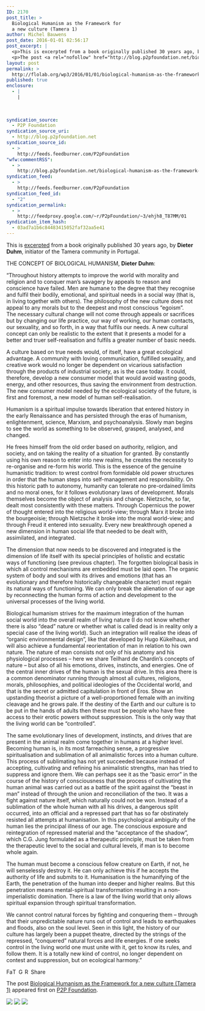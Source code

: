 ```yaml
---
ID: 2170
post_title: >
  Biological Humanism as the Framework for
  a new culture (Tamera 1)
author: Michel Bauwens
post_date: 2016-01-01 02:56:17
post_excerpt: |
  <p>This is excerpted from a book originally published 30 years ago, by Dieter Duhm, initiator of the Tamera community in Portugal. THE CONCEPT OF BIOLOGICAL HUMANISM, Dieter Duhm: &ldquo;Throughout history attempts to improve the world with morality and religion and to conquer man&rsquo;s savagery by appeals to reason and conscience have failed. Men are humane [&hellip;]</p>
  <p>The post <a rel="nofollow" href="http://blog.p2pfoundation.net/biological-humanism-as-the-framework-for-a-new-culture-tamera-1/2016/01/01">Biological Humanism as the Framework for a new culture (Tamera 1)</a> appeared first on <a rel="nofollow" href="http://blog.p2pfoundation.net/">P2P Foundation</a>.</p>
layout: post
permalink: >
  http://flolab.org/wp3/2016/01/01/biological-humanism-as-the-framework-for-a-new-culture-tamera-1/
published: true
enclosure:
  - |
    |
        
        
        
syndication_source:
  - P2P Foundation
syndication_source_uri:
  - http://blog.p2pfoundation.net
syndication_source_id:
  - >
    http://feeds.feedburner.com/P2pFoundation
"wfw:commentRSS":
  - >
    http://blog.p2pfoundation.net/biological-humanism-as-the-framework-for-a-new-culture-tamera-1/2016/01/01/feed
syndication_feed:
  - >
    http://feeds.feedburner.com/P2pFoundation
syndication_feed_id:
  - "2"
syndication_permalink:
  - >
    http://feedproxy.google.com/~r/P2pFoundation/~3/ehjh8_T87MM/01
syndication_item_hash:
  - 03ad7a1b6c84483415052faf32aa5e41
---
```

This is [excerpted][1] from a book originally published 30 years ago, by **Dieter Duhm**, initiator of the Tamera community in Portugal.

THE CONCEPT OF BIOLOGICAL HUMANISM, **Dieter Duhm**:

“Throughout history attempts to improve the world with morality and religion and to conquer man’s savagery by appeals to reason and conscience have failed. Men are humane to the degree that they recognise and fulfil their bodily, emotional, and spiritual needs in a social way (that is, in living together with others). The philosophy of the new culture does not appeal to any morals but to the deepest and most conscious “egoism”.  
The necessary cultural change will not come through appeals or sacrifices but by changing our life practice, our way of working, our human contacts, our sexuality, and so forth, in a way that fulfils our needs. A new cultural concept can only be realistic to the extent that it presents a model for a better and truer self-realisation and fulfils a greater number of basic needs.

A culture based on true needs would, of itself, have a great ecological advantage. A community with loving communication, fulfilled sexuality, and creative work would no longer be dependent on vicarious satisfaction through the products of industrial society, as is the case today. It could, therefore, develop a new consumer model that would avoid wasting goods, energy, and other resources, thus saving the environment from destruction. The new consumer model needed by the ecological society of the future, is first and foremost, a new model of human self-realisation.

Humanism is a spiritual impulse towards liberation that entered history in the early Renaissance and has persisted through the eras of humanism, enlightenment, science, Marxism, and psychoanalysis. Slowly man begins to see the world as something to be observed, grasped, analysed, and changed.

He frees himself from the old order based on authority, religion, and society, and on taking the reality of a situation for granted. By constantly using his own reason to enter into new realms, he creates the necessity to re-organise and re-form his world. This is the essence of the genuine humanistic tradition: to wrest control from formidable old power structures in order that the human steps into self-management and responsibility. On this historic path to autonomy, humanity can tolerate no pre-ordained limits and no moral ones, for it follows evolutionary laws of development. Morals themselves become the object of analysis and change. Nietzsche, so far, dealt most consistently with these matters. Through Copernicus the power of thought entered into the religious world-view; through Marx it broke into the bourgeoisie; through Nietzsche it broke into the moral world-view; and through Freud it entered into sexuality. Every new breakthrough opened a new dimension in human social life that needed to be dealt with, assimilated, and integrated.

The dimension that now needs to be discovered and integrated is the dimension of life itself with its special principles of holistic and ecstatic ways of functioning (see previous chapter). The forgotten biological basis in which all control mechanisms are embedded must be laid open. The organic system of body and soul with its drives and emotions (that has an evolutionary and therefore historically changeable character) must regain its natural ways of functioning. We can only break the alienation of our age by reconnecting the human forms of action and development to the universal processes of the living world.

Biological humanism strives for the maximum integration of the human social world into the overall realm of living nature (I do not know whether there is also “dead” nature or whether what is called dead is in reality only a special case of the living world). Such an integration will realise the ideas of “organic environmental design”, like that developed by Hugo Kükelhaus, and will also achieve a fundamental reorientation of man in relation to his own nature. The nature of man consists not only of his anatomy and his physiological processes – here we share Teilhard de Chardin’s concepts of nature – but also of all his emotions, drives, instincts, and energies. One of the central inner drives of the human is the sexual drive. In this area there is a common denominator running through almost all cultures, religions, morals, philosophies, and political ideologies of the Occidental world, and that is the secret or admitted capitulation in front of Eros. Show an upstanding theorist a picture of a well-proportioned female with an inviting cleavage and he grows pale. If the destiny of the Earth and our culture is to be put in the hands of adults then these must be people who have free access to their erotic powers without suppression. This is the only way that the living world can be “controlled”.

The same evolutionary lines of development, instincts, and drives that are present in the animal realm come together in humans at a higher level. Becoming human is, in its most farreaching sense, a progressive spiritualisation and sublimation of all animalistic forces into a human culture. This process of sublimating has not yet succeeded because instead of accepting, cultivating and refining his animalistic strengths, man has tried to suppress and ignore them. We can perhaps see it as the “basic error” in the course of the history of consciousness that the process of cultivating the human animal was carried out as a battle of the spirit against the “beast in man” instead of through the union and reconciliation of the two. It was a fight against nature itself, which naturally could not be won. Instead of a sublimation of the whole human with all his drives, a dangerous split occurred, into an official and a repressed part that has so far obstinately resisted all attempts at humanisation. In this psychological ambiguity of the human lies the principal illness of our age. The conscious exposure and reintegration of repressed material and the “acceptance of the shadow”, which C.G. Jung formulated as a therapeutic principle, must be taken from the therapeutic level to the social and cultural levels, if man is to become whole again.

The human must become a conscious fellow creature on Earth, if not, he will senselessly destroy it. He can only achieve this if he accepts the authority of life and submits to it. Humanisation is the humanifying of the Earth, the penetration of the human into deeper and higher realms. But this penetration means mental-spiritual transformation resulting in a non-imperialistic domination. There is a law of the living world that only allows spiritual expansion through spiritual transformation.

We cannot control natural forces by fighting and conquering them – through that their unpredictable nature runs out of control and leads to earthquakes and floods, also on the soul level. Seen in this light, the history of our culture has largely been a puppet theatre, directed by the strings of the repressed, “conquered” natural forces and life energies. If one seeks control in the living world one must unite with it, get to know its rules, and follow them. It is a totally new kind of control, no longer dependent on contest and suppression, but on ecological harmony.” 

<a class="a2a_button_facebook" href="http://www.addtoany.com/add_to/facebook?linkurl=http%3A%2F%2Fblog.p2pfoundation.net%2Fbiological-humanism-as-the-framework-for-a-new-culture-tamera-1%2F2016%2F01%2F01&linkname=Biological%20Humanism%20as%20the%20Framework%20for%20a%20new%20culture%20%28Tamera%201%29" title="Facebook" rel="nofollow"><img src="http://blog.p2pfoundation.net/wp-content/plugins/add-to-any/icons/facebook.png" width="16" height="16" alt="Facebook" /></a><a class="a2a_button_twitter" href="http://www.addtoany.com/add_to/twitter?linkurl=http%3A%2F%2Fblog.p2pfoundation.net%2Fbiological-humanism-as-the-framework-for-a-new-culture-tamera-1%2F2016%2F01%2F01&linkname=Biological%20Humanism%20as%20the%20Framework%20for%20a%20new%20culture%20%28Tamera%201%29" title="Twitter" rel="nofollow"><img src="http://blog.p2pfoundation.net/wp-content/plugins/add-to-any/icons/twitter.png" width="16" height="16" alt="Twitter" /></a><a class="a2a_button_google_plus" href="http://www.addtoany.com/add_to/google_plus?linkurl=http%3A%2F%2Fblog.p2pfoundation.net%2Fbiological-humanism-as-the-framework-for-a-new-culture-tamera-1%2F2016%2F01%2F01&linkname=Biological%20Humanism%20as%20the%20Framework%20for%20a%20new%20culture%20%28Tamera%201%29" title="Google+" rel="nofollow"><img src="http://blog.p2pfoundation.net/wp-content/plugins/add-to-any/icons/google_plus.png" width="16" height="16" alt="Google+" /></a><a class="a2a_button_reddit" href="http://www.addtoany.com/add_to/reddit?linkurl=http%3A%2F%2Fblog.p2pfoundation.net%2Fbiological-humanism-as-the-framework-for-a-new-culture-tamera-1%2F2016%2F01%2F01&linkname=Biological%20Humanism%20as%20the%20Framework%20for%20a%20new%20culture%20%28Tamera%201%29" title="Reddit" rel="nofollow"><img src="http://blog.p2pfoundation.net/wp-content/plugins/add-to-any/icons/reddit.png" width="16" height="16" alt="Reddit" /></a><a class="a2a_dd a2a_target addtoany_share_save" href="https://www.addtoany.com/share#url=http%3A%2F%2Fblog.p2pfoundation.net%2Fbiological-humanism-as-the-framework-for-a-new-culture-tamera-1%2F2016%2F01%2F01&title=Biological%20Humanism%20as%20the%20Framework%20for%20a%20new%20culture%20%28Tamera%201%29" id="wpa2a_4"><img src="http://blog.p2pfoundation.net/wp-content/plugins/add-to-any/share_save_120_16.png" width="120" height="16" alt="Share" /></a>

The post <a rel="nofollow" href="http://blog.p2pfoundation.net/biological-humanism-as-the-framework-for-a-new-culture-tamera-1/2016/01/01">Biological Humanism as the Framework for a new culture (Tamera 1)</a> appeared first on <a rel="nofollow" href="http://blog.p2pfoundation.net/">P2P Foundation</a>.

<div class="feedflare">
  <a href="http://feeds.feedburner.com/~ff/P2pFoundation?a=ehjh8_T87MM:zbkRUwBFGOo:7Q72WNTAKBA"><img src="http://feeds.feedburner.com/~ff/P2pFoundation?d=7Q72WNTAKBA" border="0" /></img></a> <a href="http://feeds.feedburner.com/~ff/P2pFoundation?a=ehjh8_T87MM:zbkRUwBFGOo:D7DqB2pKExk"><img src="http://feeds.feedburner.com/~ff/P2pFoundation?i=ehjh8_T87MM:zbkRUwBFGOo:D7DqB2pKExk" border="0" /></img></a> <a href="http://feeds.feedburner.com/~ff/P2pFoundation?a=ehjh8_T87MM:zbkRUwBFGOo:2mJPEYqXBVI"><img src="http://feeds.feedburner.com/~ff/P2pFoundation?d=2mJPEYqXBVI" border="0" /></img></a>
</div>

<img src="http://feeds.feedburner.com/~r/P2pFoundation/~4/ehjh8_T87MM" height="1" width="1" alt="" />

 [1]: http://www.towards-a-new-culture.org/uploads/media/Towards_a_New_Culture__free_download_.pdf